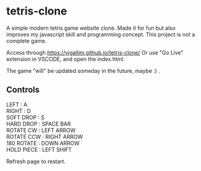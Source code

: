 # tetris-clone

A simple modern tetris game website clone. Made it for fun but also improves my javascript skill and programming concept. This project is not a complete game.

Access through https://yigallim.github.io/tetris-clone/
Or use "Go Live" extension in VSCODE, and open the index.html.

The game "will" be updated someday in the future, maybe :) . 

## Controls
LEFT       : A<br/>
RIGHT      : D<br/>
SOFT DROP  : S<br/>
HARD DROP  : SPACE BAR<br/>
ROTATE CW  : LEFT ARROW<br/>
ROTATE CCW : RIGHT ARROW<br/>
180 ROTATE : DOWN ARROW<br/>
HOLD PIECE : LEFT SHIFT<br/>

Refresh page to restart.
